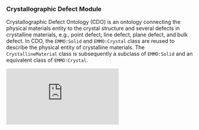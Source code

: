 ### Crystallographic Defect Module
Crystallographic Defect Ontology (CDO) is an ontology connecting the physical materials entity to the crystal structure and several defects in crystalline materials, e.g., point defect, line defect, plane defect, and bulk defect. In CDO, the `EMMO:Solid` and `EMMO:Crystal` class are reused to describe the physical entity of crystalline materials. The `CrystallineMaterial` class is subsequently a subclass of `EMMO:Solid` and an equivalent class of `EMMO:Crystal`.

![cdo.pdf](https://github.com/Materials-Data-Science-and-Informatics/Dislocation-Ontology-Suite/files/12419458/cdo.pdf)
